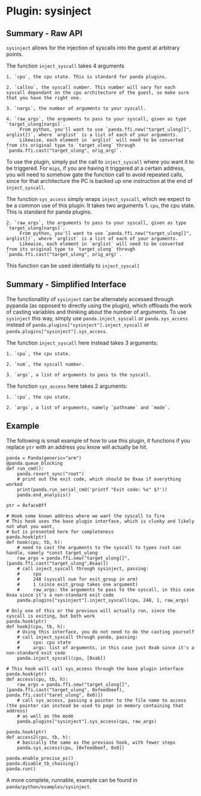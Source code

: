 Plugin: sysinject
===========

Summary - Raw API
------
`sysinject` allows for the injection of syscalls into the guest at arbitrary points. 

The function `inject_syscall` takes 4 arguments

    1. `cpu`, the cpu state. This is standard for panda plugins.

    2. `callno`, the syscall number. This number will vary for each syscall dependant on the cpu architecture of the guest, so make sure that you have the right one.

    3. `nargs`, the number of arguments to your syscall.

    4. `raw_args`, the arguments to pass to your syscall, given as type `target_ulong[nargs]`. 
         From python, you'll want to use `panda.ffi.new("target_ulong[]", arglist])`, where `arglist` is a list of each of your arguments.
         Likewise, each element in `arglist` will need to be converted from its original type to `target_ulong` through `panda.ffi.cast("target_ulong", orig_arg)`.

To use the plugin, simply put the call to `inject_syscall` where you want it to be triggered. For `mips`, if you are having it triggered at a certain address, you will need to somehow gate the function call to avoid repeated calls, since for that architecture the PC is backed up one instruction at the end of `inject_syscall`.

The function `sys_access` simply wraps `inject_syscall`, which we expect to be a common use of this plugin. It takes two arguments
    1. `cpu`, the cpu state. This is standard for panda plugins.

    2. `raw_args`, the arguments to pass to your syscall, given as type `target_ulong[nargs]`. 
         From python, you'll want to use `panda.ffi.new("target_ulong[]", arglist])`, where `arglist` is a list of each of your arguments.
         Likewise, each element in `arglist` will need to be converted from its original type to `target_ulong` through `panda.ffi.cast("target_ulong", orig_arg)`.

This function can be used identially to `inject_syscall`

Summary - Simplified Interface
------

The functionallity of `sysinject` can be alternately accessed through pypanda (as opposed to directly using the plugin), which offloads the work of casting variables and thinking about the number of arguments. To use `sysinject` this way, simply use `panda.inject_syscall` or `panda.sys_access` instead of `panda.plugins["sysinject"].inject_syscall` or `panda.plugins["sysinject"].sys_access`.

The function `inject_syscall` here instead takes 3 arguments:
    
    1. `cpu`, the cpu state.

    2. `num`, the syscall number.

    3. `args`, a list of arguments to pass to the syscall.

The function `sys_access` here takes 2 arguments:

    1. `cpu`, the cpu state.

    2. `args`, a list of arguments, namely `pathname` and `mode`.



Example
------

The following is small example of how to use this plugin, it functions if you replace `ptr` with an address you know will actually be hit.


```from pandare import Panda
panda = Panda(generic="arm")
@panda.queue_blocking
def run_cmd():
    panda.revert_sync("root")
    # print out the exit code, which should be 0xaa if everything worked
    print(panda.run_serial_cmd('printf "Exit code: %x" $?'))
    panda.end_analysis()

ptr = 0xface0ff

# Hook some known address where we want the syscall to fire
# This hook uses the base plugin interface, which is clunky and likely not what you want,
# but is presented here for completeness
panda.hook(ptr)
def hook(cpu, tb, h):
    # need to cast the arguments to the syscall to types rust can handle, namely *const target_ulong
    raw_args = panda.ffi.new("target_ulong[]", [panda.ffi.cast("target_ulong",0xaa)])
    # call inject_syscall through sysinject, passing: 
    #     cpu 
    #     248 (syscall num for exit_group in arm)
    #     1 (since exit_group takes one argument)
    #     raw_args: the arguments to pass to the syscall, in this case 0xaa since it's a non-standard exit code
    panda.plugins["sysinject"].inject_syscall(cpu, 248, 1, raw_args)

# Only one of this or the previous will actually run, since the syscall is exiting, but both work
panda.hook(ptr)
def hook2(cpu, tb, h):
    # Using this interface, you do not need to do the casting yourself
    # call inject_syscall through panda, passing:
    #     cpu: cpu state
    #     args: list of arguments, in this case just 0xab since it's a non-standard exit code
    panda.inject_syscall(cpu, [0xab])
    
# This hook will call sys_access through the base plugin interface
panda.hook(ptr)
def access(cpu, tb, h):
    raw_args = panda.ffi.new("target_ulong[]", [panda.ffi.cast("target_ulong", 0xfeedbeef), panda.ffi.cast("taret_ulong", 0x0)])
    # call sys_access, passing a pointer to the file name to access (the pointer can instead be used to page in memory containing that address)
    # as well as the mode
    panda.plugins["sysinject"].sys_access(cpu, raw_args)
    
panda.hook(ptr)
def access2(cpu, tb, h):
    # basically the same as the previous hook, with fewer steps
    panda.sys_access(cpu, [0xfeedbeef, 0x0])
    
panda.enable_precise_pc()
panda.disable_tb_chaining()
panda.run()
```

A more complete, runnable, example can be found in `panda/python/examples/sysinject`.
